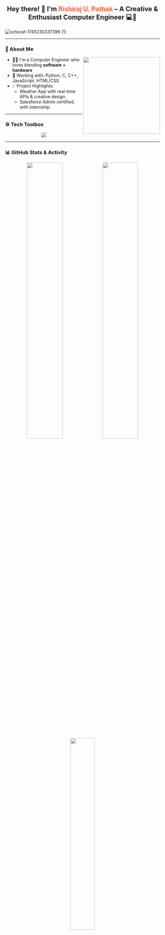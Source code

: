 
<h2 align="center">Hey there! 👋 I'm <span style="color:#ff6347">Rishiraj U. Pathak</span> – A Creative & Enthusiast Computer Engineer 💻🚀</h2>

![octocat-1745230337396 (1)](https://github.com/user-attachments/assets/f7ad8d89-5061-4b0a-a2cc-436d8e6bd556)



---

### 🧠 About Me

<img align="right" src="https://media.giphy.com/media/L8K62iTDkzGX6/giphy.gif" width="250"/>

- 🧑‍💻 I'm a Computer Engineer who loves blending **software + hardware**
- 🔧 Working with: Python, C, C++, JavaScript, HTML/CSS
- 💡 Project Highlights:
  - Weather App with real-time APIs & creative design.
  - Salesforce Admin certified, with internship.
 
    
---

### ⚙️ Tech Toolbox

<p align="center">
  <img src="https://skillicons.dev/icons?i=c,cpp,verilog,html,css,js,salesforce,vscode,github,git" />
</p>

---

### 📊 GitHub Stats & Activity

<p align="center">
  <img src="https://github-readme-stats.vercel.app/api?username=your-username&show_icons=true&theme=tokyonight&border_radius=15" width="48%" />
  <img src="https://github-readme-streak-stats.herokuapp.com/?user=your-username&theme=radical&border_radius=15" width="48%" />
  <br/>
  <img src="https://github-readme-stats.vercel.app/api/top-langs/?username=your-username&layout=compact&theme=tokyonight" width="40%"/>
</p>

---

### 🌐 Let's Connect

<p align="center">
  <a href="https://www.linkedin.com/in/your-profile" target="_blank"><img src="https://img.shields.io/badge/LinkedIn-blue?style=for-the-badge&logo=linkedin&logoColor=white"/></a>
  <a href="mailto:youremail@example.com"><img src="https://img.shields.io/badge/Email-red?style=for-the-badge&logo=gmail&logoColor=white"/></a>
  <a href="https://twitter.com/yourusername"><img src="https://img.shields.io/badge/Twitter-black?style=for-the-badge&logo=twitter&logoColor=white"/></a>
</p>

---



### 🎉 Fun Zone

<p align="center">
  <img src="https://media.giphy.com/media/3o7TKtnuHOHHUjR38Y/giphy.gif" width="250"/>
  <img src="https://media.giphy.com/media/kH1DBkPNyZPOk0BxrM/giphy.gif" width="250"/>
  <img src="https://media.giphy.com/media/xT9IgzoKnwFNmISR8I/giphy.gif" width="250"/>
</p>

---

